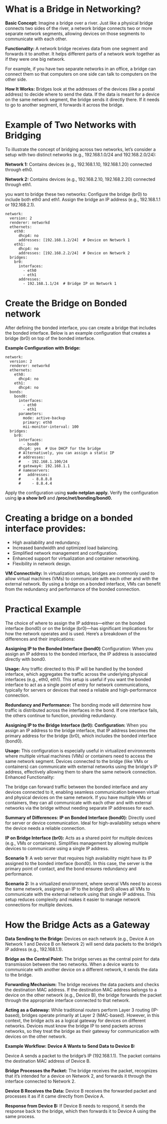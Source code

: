# What is a Bridge in Networking?

**Basic Concept:**
Imagine a bridge over a river. Just like a physical bridge connects two sides of the river, a network bridge
connects two or more separate network segments, allowing devices on those segments to communicate with each other.

**Functionality:**
A network bridge receives data from one segment and forwards it to another.
It helps different parts of a network work together as if they were one big network.

For example, if you have two separate networks in an office, a bridge can connect them so that computers
on one side can talk to computers on the other side.

**How It Works:**
Bridges look at the addresses of the devices (like a postal address) to decide where to send the data.
If the data is meant for a device on the same network segment, the bridge sends it directly there. 
If it needs to go to another segment, it forwards it across the bridge.

# Example of Two Networks with Bridging
To illustrate the concept of bridging across two networks, let’s consider a setup with two
distinct networks (e.g., 192.168.1.0/24 and 192.168.2.0/24):

**Network 1:**
Contains devices (e.g., 192.168.1.10, 192.168.1.20) connected through eth0.

**Network 2:**
Contains devices (e.g., 192.168.2.10, 192.168.2.20) connected through eth1.

you want to bridge these two networks:
Configure the bridge (br0) to include both eth0 and eth1.
Assign the bridge an IP address (e.g., 192.168.1.1 or 192.168.2.1).

```
network:
  version: 2
  renderer: networkd
  ethernets:
    eth0:
      dhcp4: no
      addresses: [192.168.1.2/24]  # Device on Network 1
    eth1:
      dhcp4: no
      addresses: [192.168.2.2/24]  # Device on Network 2
  bridges:
    br0:
      interfaces:
        - eth0
        - eth1
      addresses:
        - 192.168.1.1/24  # Bridge IP on Network 1
```

# Create the Bridge on Bonded network
After defining the bonded interface, you can create a bridge that includes the bonded interface.
Below is an example configuration that creates a bridge (br0) on top of the bonded interface.

**Example Configuration with Bridge:**
```
network:
  version: 2
  renderer: networkd
  ethernets:
    eth0:
      dhcp4: no
    eth1:
      dhcp4: no
  bonds:
    bond0:
      interfaces:
        - eth0
        - eth1
      parameters:
        mode: active-backup
        primary: eth0
        mii-monitor-interval: 100
  bridges:
    br0:
      interfaces:
        - bond0
      dhcp4: yes  # Use DHCP for the bridge
      # Alternatively, you can assign a static IP
      # addresses:
      #   - 192.168.1.100/24
      # gateway4: 192.168.1.1
      # nameservers:
      #   addresses:
      #     - 8.8.8.8
      #     - 8.8.4.4
```
Apply the configuration using **sudo netplan apply.**
Verify the configuration using **ip a show br0**  and **/proc/net/bonding/bond0.**

# Creating a bridge on a bonded interface provides:
 - High availability and redundancy.
 - Increased bandwidth and optimized load balancing.
 - Simplified network management and configuration.
- Enhanced support for virtualization and container networking.
- Flexibility in network design.

**VM Connectivity:** In virtualization setups, bridges are commonly used to allow virtual machines (VMs)
to communicate with each other and with the external network. By using a bridge on a bonded interface,
VMs can benefit from the redundancy and performance of the bonded connection.

# Practical Example
The choice of where to assign the IP address—either on the bonded interface (bond0)
or on the bridge (br0)—has significant implications for how the network operates and is used.
Here’s a breakdown of the differences and their implications:

**Assigning IP to the Bonded Interface (bond0)**
Configuration: When you assign an IP address to the bonded interface, the IP address is associated directly with bond0.

**Usage:** Any traffic directed to this IP will be handled by the bonded interface, which aggregates the traffic across the underlying physical interfaces (e.g., eth0, eth1).
This setup is useful if you want the bonded interface to act as a single point of entry for network communications, typically for servers or devices that need a reliable and high-performance connection.

**Redundancy and Performance:**
The bonding mode will determine how traffic is distributed across the interfaces in the bond. If one interface fails, the others continue to function, providing redundancy.

**Assigning IP to the Bridge Interface (br0):**
**Configuration:** When you assign an IP address to the bridge interface, that IP address becomes the primary
address for the bridge (br0), which includes the bonded interface (bond0).

**Usage:**
This configuration is especially useful in virtualized environments where multiple virtual machines (VMs) or containers need to access the same network segment.
Devices connected to the bridge (like VMs or containers) can communicate with external networks using the bridge's IP address, effectively allowing them to share the same network connection.
Enhanced Functionality:

The bridge can forward traffic between the bonded interface and any devices connected to it, enabling seamless communication between virtual and physical devices on the same network.
If you have multiple VMs or containers, they can all communicate with each other and with external networks via the bridge without needing separate IP addresses for each.

**Summary of Differences:**
**IP on Bonded Interface (bond0):**
Directly used for server or device communication.
Ideal for high-availability setups where the device needs a reliable connection.

**IP on Bridge Interface (br0):**
Acts as a shared point for multiple devices (e.g., VMs or containers).
Simplifies management by allowing multiple devices to communicate using a single IP address.

**Scenario 1:** A web server that requires high availability might have its IP assigned to
the bonded interface (bond0). In this case, the server is the primary point of contact,
and the bond ensures redundancy and performance.

**Scenario 2:** In a virtualized environment, where several VMs need to access the same network,
assigning an IP to the bridge (br0) allows all VMs to communicate with the external network using
that single IP address. This setup reduces complexity and makes it easier to manage network connections for multiple devices.


# How the Bridge Acts as a Gateway
**Data Sending to the Bridge:** Devices on each network (e.g., Device A on Network 1 and Device B on Network 2) will send data packets to the bridge’s IP address (e.g., 192.168.1.1).

**Bridge as the Central Point:** The bridge serves as the central point for data transmission between the two networks. When a device wants to communicate with another device on a different network, it sends the data to the bridge.

**Forwarding Mechanism:** The bridge receives the data packets and checks the destination MAC address.
If the destination MAC address belongs to a device on the other network (e.g., Device B), the bridge forwards the packet through the appropriate interface connected to that network.

**Acting as a Gateway:** While traditional routers perform Layer 3 routing (IP-based), bridges operate primarily at Layer 2 (MAC-based). However, in this context, the bridge acts as a logical gateway for devices on different networks.
Devices must know the bridge IP to send packets across networks, so they treat the bridge as their gateway for communication with devices on the other network.

**Example Workflow:**
**Device A Wants to Send Data to Device B:**

Device A sends a packet to the bridge’s IP (192.168.1.1).
The packet contains the destination MAC address of Device B.

**Bridge Processes the Packet:**
The bridge receives the packet, recognizes that it’s intended for a device on Network 2, and forwards it through the interface connected to Network 2.

**Device B Receives the Data:**
Device B receives the forwarded packet and processes it as if it came directly from Device A.

**Response from Device B:**
If Device B needs to respond, it sends the response back to the bridge, which then forwards it to Device A using the same process.
